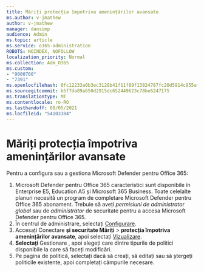 ```yaml
---
title: Măriți protecția împotriva amenințărilor avansate
ms.author: v-jmathew
author: v-jmathew
manager: dansimp
audience: Admin
ms.topic: article
ms.service: o365-administration
ROBOTS: NOINDEX, NOFOLLOW
localization_priority: Normal
ms.collection: Adm_O365
ms.custom:
- "9000760"
- "7391"
ms.openlocfilehash: 0fc12233a0b3ec3128b41f11f89f13824787fc20d5914c955afb8446a7fa3ced
ms.sourcegitcommit: b5f7da89a650d2915dc652449623c78be6247175
ms.translationtype: MT
ms.contentlocale: ro-RO
ms.lasthandoff: 08/05/2021
ms.locfileid: "54103384"
---
```

# <a name="increase-protection-from-advanced-threats"></a>Măriți protecția împotriva amenințărilor avansate

Pentru a configura sau a gestiona Microsoft Defender pentru Office 365:

1. Microsoft Defender pentru Office 365 caracteristici sunt disponibile în Enterprise E5, Education A5 și Microsoft 365 Business. Toate celelalte planuri necesită un program de completare Microsoft Defender pentru Office 365 abonament. Trebuie să aveți *permisiuni de administrator global* sau de *administrator* de securitate pentru a accesa Microsoft Defender pentru Office 365.
2. În centrul de administrare, selectați [Configurare](https://go.microsoft.com/fwlink/p/?linkid=2075721).
3. Accesați Conectare **și securitate Măriți**  >  **protecția împotriva amenințărilor avansate**, apoi selectați [Vizualizare](https://go.microsoft.com/fwlink/?linkid=2109302).
4. **Selectați** Gestionare , apoi alegeți care dintre tipurile de politici disponibile la care să faceți modificări.
5. Pe pagina de politică, selectați dacă să creați, să editați sau să ștergeți politicile existente, apoi completați câmpurile necesare.
